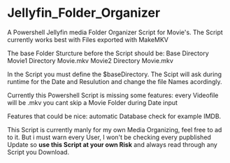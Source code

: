 # Jellyfin_Folder_Organizer
A Powershell Jellyfin media Folder Organizer Script for Movie's. 
The Script currently works best with Files exported with MakeMKV

The base Folder Sturcture before the Script should be:
Base Directory
  Movie1 Directory
    Movie.mkv
  Movie2 Directory
    Movie.mkv

In the Script you must define the $baseDirectory. 
The Scipt will ask during runtime for the Date and Resulution and change the file Names acordingly. 

Currently this Powershell Script is missing some features: 
  every Videofile will be .mkv
  you cant skip a Movie Folder during Date input

Features that could be nice: 
  automatic Database check for example IMDB.

This Script is currently manly for my own Media Organizing, feel free to ad to it. 
But i must warn every User, I won't be checking every pupblished Update so **use this Script at your own Risk** and always read through any Script you Download.  
